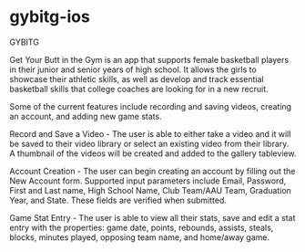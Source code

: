 # gybitg-ios

GYBITG

Get Your Butt in the Gym is an app that supports female basketball players in their junior and senior years of high school. It allows the girls to showcase their athletic skills, as well as develop and track essential basketball skills that college coaches are looking for in a new recruit.

Some of the current features include recording and saving videos, creating an account, and adding new game stats.

Record and Save a Video - The user is able to either take a video and it will be saved to their video library or select an existing video from their library. A thumbnail of the videos will be created and added to the gallery tableview.

Account Creation - The user can begin creating an account by filling out the New Account form. Supported input parameters include Email, Password, First and Last name, High School Name, Club Team/AAU Team, Graduation Year, and State. These fields are verified when submitted.

Game Stat Entry - The user is able to view all their stats, save and edit a stat entry with the properties: game date, points, rebounds, assists, steals, blocks, minutes played, opposing team name, and home/away game. 
